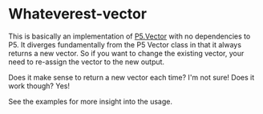 # Whateverest-vector

This is basically an implementation of [P5.Vector](https://p5js.org/reference/p5/p5.Vector/) with no dependencies to P5. It diverges fundamentally from the P5 Vector class in that it always returns a new vector. So if you want to change the existing vector, your need to re-assign the vector to the new output.

Does it make sense to return a new vector each time? I'm not sure! Does it work though? Yes!

See the examples for more insight into the usage.
